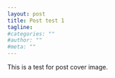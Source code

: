 ```yaml
---
layout: post
title: Post test 1
tagline: 
#categories: ""
#author: ""
#meta: ""
---
```


This is a test for post cover image.

